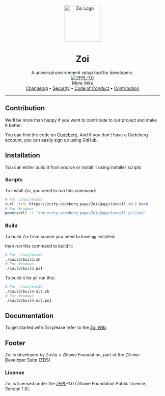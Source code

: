 <div align="center">
    <img width="120" height="120" hspace="10" alt="Zoi Logo" src="https://codeberg.org/Zusty/Zoi/media/branch/main/img/zoi.png"/>
    <h1>Zoi</h1>
    A universal environment setup tool for developers.
<br/>
<a href="https://codeberg.org/Zillowe/ZFPL">
<img alt="ZFPL-1.0" src="https://codeberg.org/Zillowe/ZFPL/raw/branch/main/badges/1-0/dark.svg"/>
</a>
<br/>
More links
<br/>
<a href="https://codeberg.org/Zusty/Zoi/src/branch/main/CHANGELOG.md">Changelog</a> •
<a href="https://codeberg.org/Zusty/Zoi/src/branch/main/SECURITY.md">Security</a> •
<a href="https://codeberg.org/Zusty/Zoi/src/branch/main/CODE_OF_CONDUCT.md">Code of Conduct</a> •
<a href="https://codeberg.org/Zusty/Zoi/src/branch/main/CONTRIBUTING.md">Contribution</a>

</div>

<hr/>

## Contribution

We'll be more than happy if you want to contribute to our project and make it better.

You can find the code on [Codeberg](https://codeberg.org/Zusty/Zoi),
And if you don't have a Codeberg account, you can easily sign up using GitHub.

## Installation

You can either build it from source or install it using installer scripts

### Scripts

To install Zoi, you need to run this command:

```sh
# For Linux/macOS
curl -fsSL https://zusty.codeberg.page/Zoi/@app/install.sh | bash
# For Windows
powershell -c "irm zusty.codeberg.page/Zoi/@app/install.ps1|iex"
```

### Build

To build Zoi from source you need to have [`go`](https://go.dev) installed.

then run this command to build it:

```sh
# For Linux/macOS
./build/build.sh
# For Windows
./build/build.ps1
```

To build it for all run this:

```sh
# For Linux/macOS
./build/build-all.sh
# For Windows
./build/build-all.ps1
```

## Documentation

To get started with Zoi please refer to the [Zoi Wiki](https://codeberg.org/Zusty/Zoi/wiki).

## Footer

Zoi is developed by Zusty < Zillowe Foundation, part of the Zillowe Developer Suite (ZDS)

### License

Zoi is licensed under the [ZFPL](https://codeberg.org/Zillowe/ZFPL)-1.0 (Zillowe Foundation Public License, Version 1.0).
